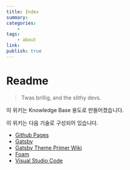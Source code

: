 ```yaml
---
title: Index
summary: 
categories:
    - 
tags:
    - about
link: 
publish: true
---
```


# Readme

> Twas brillig, and the slithy devs.

이 위키는 Knowledge Base 용도로 만들어졌습니다.

이 위키는 다음 기술로 구성되어 있습니다.

- [Github Pages](https://pages.github.com/)
- [Gatsby](https://www.gatsbyjs.com/)
- [Gatsby Theme Primer Wiki](https://github.com/theowenyoung/gatsby-theme-primer-wiki)
- [Foam](https://foambubble.github.io/foam/)
- [Visual Studio Code](https://code.visualstudio.com/)
